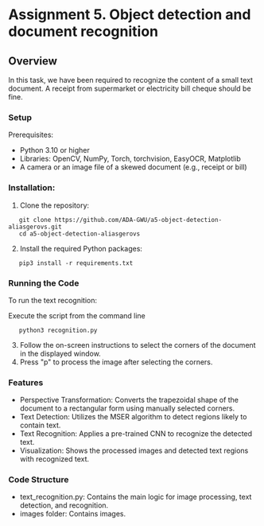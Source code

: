 # Assignment 5. Object detection and document recognition

## Overview
In this task, we have been required to recognize the content of a small text document. A receipt from supermarket or electricity bill cheque should be fine.

### Setup

Prerequisites:
- Python 3.10 or higher
- Libraries: OpenCV, NumPy, Torch, torchvision, EasyOCR, Matplotlib
- A camera or an image file of a skewed document (e.g., receipt or bill)

### Installation:
1. Clone the repository:
```
   git clone https://github.com/ADA-GWU/a5-object-detection-aliasgerovs.git
   cd a5-object-detection-aliasgerovs
```

2. Install the required Python packages:
```
   pip3 install -r requirements.txt
```

### Running the Code

To run the text recognition:

Execute the script from the command line

```
   python3 recognition.py

```


3. Follow the on-screen instructions to select the corners of the document in the displayed window.
4. Press "p" to process the image after selecting the corners.

### Features

- Perspective Transformation: Converts the trapezoidal shape of the document to a rectangular form using manually selected corners.
- Text Detection: Utilizes the MSER algorithm to detect regions likely to contain text.
- Text Recognition: Applies a pre-trained CNN to recognize the detected text.
- Visualization: Shows the processed images and detected text regions with recognized text.

### Code Structure
- text_recognition.py: Contains the main logic for image processing, text detection, and recognition.
- images folder: Contains images.
